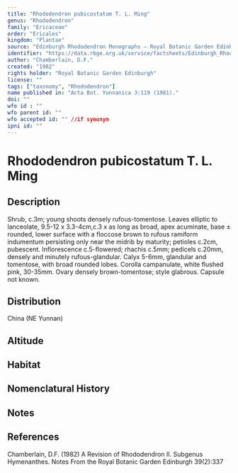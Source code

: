 ```yaml
---
title: "Rhododendron pubicostatum T. L. Ming"
genus: "Rhododendron"
family: "Ericaceae"
order: "Ericales"
kingdom: "Plantae"
source: "Edinburgh Rhododendron Monographs – Royal Botanic Garden Edinburgh"
identifier: "https://data.rbge.org.uk/service/factsheets/Edinburgh_Rhododendron_Monographs.xhtml"
author: "Chamberlain, D.F."
created: "1982"
rights holder: "Royal Botanic Garden Edinburgh"
license: ""
tags: ["taxonomy", "Rhododendron"]
name published in: "Acta Bot. Yunnanica 3:119 (1981)."
doi: ""
wfo id : ""
wfo parent id: ""
wfo accepted id: "" //if synonym                      
ipni id: ""
---
```


                       

# Rhododendron pubicostatum T. L. Ming

## Description
Shrub, c.3m; young shoots densely rufous-tomentose. Leaves elliptic to lanceolate, 9.5-12 x 3.3-4cm,c.3 x as long as broad, apex acuminate, base ± rounded, lower surface with a floccose brown to rufous ramiform indumentum persisting only near the midrib by maturity; petioles c.2cm, pubescent. Inflorescence c.5-flowered; rhachis c.5mm; pedicels c.20mm, densely and minutely rufous-glandular. Calyx 5-6mm, glandular and tomentose, with broad rounded lobes. Corolla campanulate, white flushed pink, 30-35mm. Ovary densely brown-tomentose; style glabrous. Capsule not known.

## Distribution
China (NE Yunnan)

## Altitude


## Habitat


## Nomenclatural History

                       
## Notes


## References

Chamberlain, D.F. (1982) A Revision of Rhododendron II. Subgenus Hymenanthes. Notes From the Royal Botanic Garden Edinburgh 39(2):337
